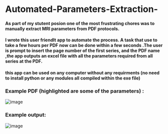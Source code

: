 # Automated-Parameters-Extraction-

#### As part of my stutent posion one of the most frustrating chores was to manually extract MRI parameters from PDF protocols.
#### I wrote this user friendlt app to automate the process. A task that use to take a few hours per PDF now can be done within a few seconds .The user is prompt to insert the page number of the first series, and the PDF name ,the app outputs an excel file with all the parameters required from all series at the PDF.
#### this app can be used on any computer without any requirments (no need to install python or any modules all compiled within the exe file) 
### Example PDF (highlighted are some of the parameters) :

![image](https://user-images.githubusercontent.com/112961476/233056703-9a0b37dc-8347-4ba0-b75b-84c8413be749.png)

### Example output:

![image](https://user-images.githubusercontent.com/112961476/233056800-b889fb86-32fc-4453-a89d-9d4f8bb3ad3b.png)
